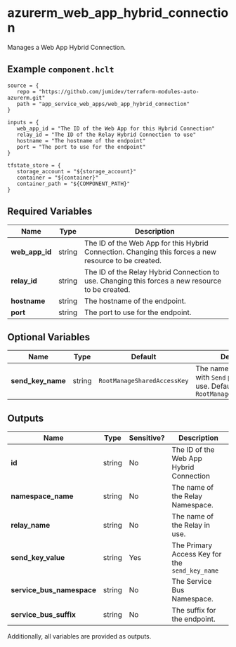 # azurerm_web_app_hybrid_connection

Manages a Web App Hybrid Connection.

## Example `component.hclt`

```hcl
source = {
   repo = "https://github.com/jumidev/terraform-modules-auto-azurerm.git"   
   path = "app_service_web_apps/web_app_hybrid_connection"   
}

inputs = {
   web_app_id = "The ID of the Web App for this Hybrid Connection"   
   relay_id = "The ID of the Relay Hybrid Connection to use"   
   hostname = "The hostname of the endpoint"   
   port = "The port to use for the endpoint"   
}

tfstate_store = {
   storage_account = "${storage_account}"   
   container = "${container}"   
   container_path = "${COMPONENT_PATH}"   
}

```

## Required Variables

| Name | Type |  Description |
| ---- | --------- |  ----------- |
| **web_app_id** | string |  The ID of the Web App for this Hybrid Connection. Changing this forces a new resource to be created. | 
| **relay_id** | string |  The ID of the Relay Hybrid Connection to use. Changing this forces a new resource to be created. | 
| **hostname** | string |  The hostname of the endpoint. | 
| **port** | string |  The port to use for the endpoint. | 

## Optional Variables

| Name | Type |  Default  |  Description |
| ---- | --------- |  ----------- | ----------- |
| **send_key_name** | string |  `RootManageSharedAccessKey`  |  The name of the Relay key with `Send` permission to use. Defaults to `RootManageSharedAccessKey` | 



## Outputs

| Name | Type | Sensitive? | Description |
| ---- | ---- | --------- | --------- |
| **id** | string | No  | The ID of the Web App Hybrid Connection | 
| **namespace_name** | string | No  | The name of the Relay Namespace. | 
| **relay_name** | string | No  | The name of the Relay in use. | 
| **send_key_value** | string | Yes  | The Primary Access Key for the `send_key_name` | 
| **service_bus_namespace** | string | No  | The Service Bus Namespace. | 
| **service_bus_suffix** | string | No  | The suffix for the endpoint. | 

Additionally, all variables are provided as outputs.
